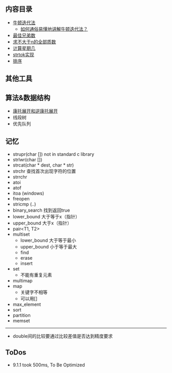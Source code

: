 ## 内容目录
* [牛顿迭代法](./newton-method/README.md)
  * [如何通俗易懂地讲解牛顿迭代法？](<https://blog.csdn.net/ccnt_2012/article/details/81837154>)
* [最佳兄弟数](./best-brother-pair/README.md)
* [求不大于n的全部质数](./prime-within-n/README.md)
* [计算星期几](./day-of-week/README.md)
* [strtok实现](./strtok/README.md)
* [排序](./sort/README.md)
## 其他工具

## 算法&数据结构

* [康托展开和逆康托展开](https://blog.csdn.net/wbin233/article/details/72998375)
* 线段树
* 优先队列

## 记忆

* strupr(char []) not in standard c library
* strlwr(char [])
* strcat(char * dest, char * str)
* strchr 查找首次出现字符的位置
* strrchr
* atoi
* atof
* itoa (windows)
* freopen
* stricmp (..)
* binary_search 找到返回true
* lower_bound 大于等于x（指针）
* upper_bound 大于x（指针）
* pair<T1, T2>
* multiset 
  * lower_bound 大于等于最小
  * upper_bound 小于等于最大
  * find
  * erase
  * insert
* set
  * 不能有重复元素
* multimap
* map
  * 关键字不相等
  * 可以用[]
* max_element
* sort
* partition
* memset
---
* double间的比较要通过比较差值是否达到精度要求

## ToDos

* 9.1.1 took 500ms, To Be Optimized